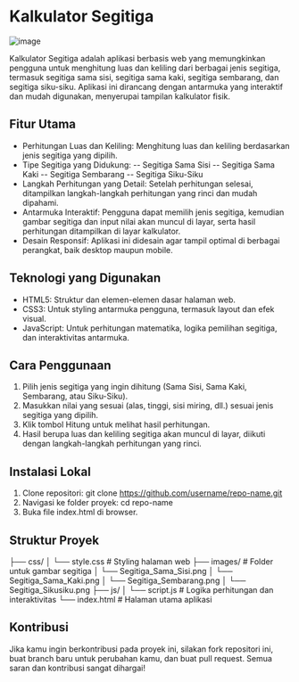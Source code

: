 # Kalkulator Segitiga
![image](https://github.com/user-attachments/assets/3ec5c30e-5c49-4927-8ffa-0e10e6a30d1e)

Kalkulator Segitiga adalah aplikasi berbasis web yang memungkinkan pengguna untuk menghitung luas dan keliling dari berbagai jenis segitiga, termasuk segitiga sama sisi, segitiga sama kaki, segitiga sembarang, dan segitiga siku-siku. Aplikasi ini dirancang dengan antarmuka yang interaktif dan mudah digunakan, menyerupai tampilan kalkulator fisik.
## Fitur Utama
- Perhitungan Luas dan Keliling: Menghitung luas dan keliling berdasarkan jenis segitiga yang dipilih.
- Tipe Segitiga yang Didukung:
-- Segitiga Sama Sisi
-- Segitiga Sama Kaki
-- Segitiga Sembarang
-- Segitiga Siku-Siku
- Langkah Perhitungan yang Detail: Setelah perhitungan selesai, ditampilkan langkah-langkah perhitungan yang rinci dan mudah dipahami.
- Antarmuka Interaktif: Pengguna dapat memilih jenis segitiga, kemudian gambar segitiga dan input nilai akan muncul di layar, serta hasil perhitungan ditampilkan di layar kalkulator.
- Desain Responsif: Aplikasi ini didesain agar tampil optimal di berbagai perangkat, baik desktop maupun mobile.
## Teknologi yang Digunakan
- HTML5: Struktur dan elemen-elemen dasar halaman web.
- CSS3: Untuk styling antarmuka pengguna, termasuk layout dan efek visual.
- JavaScript: Untuk perhitungan matematika, logika pemilihan segitiga, dan interaktivitas antarmuka.
## Cara Penggunaan
1. Pilih jenis segitiga yang ingin dihitung (Sama Sisi, Sama Kaki, Sembarang, atau Siku-Siku).
2. Masukkan nilai yang sesuai (alas, tinggi, sisi miring, dll.) sesuai jenis segitiga yang dipilih.
3. Klik tombol Hitung untuk melihat hasil perhitungan.
4. Hasil berupa luas dan keliling segitiga akan muncul di layar, diikuti dengan langkah-langkah perhitungan yang rinci.
## Instalasi Lokal
1. Clone repositori:
   git clone https://github.com/username/repo-name.git
2. Navigasi ke folder proyek:
   cd repo-name
3. Buka file index.html di browser.
## Struktur Proyek
├── css/
│   └── style.css          # Styling halaman web
├── images/                # Folder untuk gambar segitiga
│   └── Segitiga_Sama_Sisi.png
│   └── Segitiga_Sama_Kaki.png
│   └── Segitiga_Sembarang.png
│   └── Segitiga_Sikusiku.png
├── js/
│   └── script.js          # Logika perhitungan dan interaktivitas
└── index.html             # Halaman utama aplikasi
## Kontribusi
Jika kamu ingin berkontribusi pada proyek ini, silakan fork repositori ini, buat branch baru untuk perubahan kamu, dan buat pull request. Semua saran dan kontribusi sangat dihargai!
